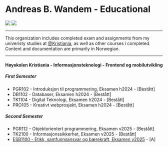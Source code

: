 # Andreas B. Wandem - Educational

[<img src="https://img.shields.io/badge/linkedin-%230077B5.svg?style=for-the-badge&logo=linkedin&logoColor=white"/>](https://www.linkedin.com/404)
[<img src="https://img.shields.io/badge/github-%23121011.svg?style=for-the-badge&logo=github&logoColor=white"/>](https://github.com/andreaswandem)

---

This organization includes completed exam and assignments from my univeristy studies at [@Kristiania](https://github.com/kristiania), as well as other courses i completed. Content and documentation are primarily in Norwegian.

---

#### Høyskolen Kristiania - Informasjonsteknologi - Frontend og mobilutvikling

##### First Semester
- PGR102 - Introduksjon til programmering, Eksamen h2024 - [Bestått]
- DB1102 - Databaser, Eksamen h2024 - [Bestått]
- TK1104 - Digital Teknologi, Eksamen h2024 - [Bestått]
- PRO105 - Kreativt webprosjekt, Eksamen h2024 - [Bestått]

##### Second Semester
- PGR112 - Objektorientert programmering, Eksamen v2025 - [Bestått]
- TK2100 - Informasjonssikkerhet, Eksamen v2025 - [Bestått]
- [ESB1100 - Etikk, samfunnsansvar og bærekraft, Eksamen v2025](https://github.com/andreaswandem-edu/ESB1100-Eksamen-v2025) - [A]
